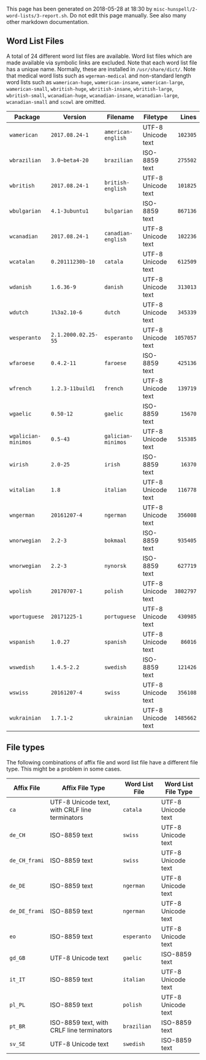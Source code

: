 This page has been generated on 2018-05-28 at 18:30 by `misc-hunspell/2-word-lists/3-report.sh`. Do not edit this page manually. See also many other markdown documentation.

## Word List Files

A total of 24 different word list files are available. Word list files which are made available via symbolic links are excluded. Note that each word list file has a unique name. Normally, these are installed in `/usr/share/dict/`. Note that medical word lists such as `wgerman-medical` and non-standard length word lists such as `wamerican-huge`, `wamerican-insane`, `wamerican-large`, `wamerican-small`, `wbritish-huge`, `wbritish-insane`, `wbritish-large`, `wbritish-small`, `wcanadian-huge`, `wcanadian-insane`, `wcanadian-large`, `wcanadian-small` and `scowl` are omitted.

| Package | Version | Filename | Filetype | Lines |
|---|---|---|---|--:|
| `wamerican` | `2017.08.24-1` | `american-english` | UTF-8 Unicode text | `102305` |
| `wbrazilian` | `3.0~beta4-20` | `brazilian` | ISO-8859 text | `275502` |
| `wbritish` | `2017.08.24-1` | `british-english` | UTF-8 Unicode text | `101825` |
| `wbulgarian` | `4.1-3ubuntu1` | `bulgarian` | ISO-8859 text | `867136` |
| `wcanadian` | `2017.08.24-1` | `canadian-english` | UTF-8 Unicode text | `102236` |
| `wcatalan` | `0.20111230b-10` | `catala` | UTF-8 Unicode text | `612509` |
| `wdanish` | `1.6.36-9` | `danish` | UTF-8 Unicode text | `313013` |
| `wdutch` | `1%3a2.10-6` | `dutch` | UTF-8 Unicode text | `345339` |
| `wesperanto` | `2.1.2000.02.25-55` | `esperanto` | UTF-8 Unicode text | `1057057` |
| `wfaroese` | `0.4.2-11` | `faroese` | ISO-8859 text | `425136` |
| `wfrench` | `1.2.3-11build1` | `french` | UTF-8 Unicode text | `139719` |
| `wgaelic` | `0.50-12` | `gaelic` | ISO-8859 text | `15670` |
| `wgalician-minimos` | `0.5-43` | `galician-minimos` | UTF-8 Unicode text | `515385` |
| `wirish` | `2.0-25` | `irish` | ISO-8859 text | `16370` |
| `witalian` | `1.8` | `italian` | UTF-8 Unicode text | `116778` |
| `wngerman` | `20161207-4` | `ngerman` | UTF-8 Unicode text | `356008` |
| `wnorwegian` | `2.2-3` | `bokmaal` | ISO-8859 text | `935405` |
| `wnorwegian` | `2.2-3` | `nynorsk` | ISO-8859 text | `627719` |
| `wpolish` | `20170707-1` | `polish` | UTF-8 Unicode text | `3802797` |
| `wportuguese` | `20171225-1` | `portuguese` | UTF-8 Unicode text | `430985` |
| `wspanish` | `1.0.27` | `spanish` | UTF-8 Unicode text | `86016` |
| `wswedish` | `1.4.5-2.2` | `swedish` | ISO-8859 text | `121426` |
| `wswiss` | `20161207-4` | `swiss` | UTF-8 Unicode text | `356108` |
| `wukrainian` | `1.7.1-2` | `ukrainian` | UTF-8 Unicode text | `1485662` |
## File types

The following combinations of affix file and word list file have a different file type. This might be a problem in some cases.

| Affix File | Affix File Type | Word List File | Word List File Type |
|---|---|---|---|
| `ca` | UTF-8 Unicode text, with CRLF line terminators | `catala` | UTF-8 Unicode text |
| `de_CH` | ISO-8859 text | `swiss` | UTF-8 Unicode text |
| `de_CH_frami` | ISO-8859 text | `swiss` | UTF-8 Unicode text |
| `de_DE` | ISO-8859 text | `ngerman` | UTF-8 Unicode text |
| `de_DE_frami` | ISO-8859 text | `ngerman` | UTF-8 Unicode text |
| `eo` | ISO-8859 text | `esperanto` | UTF-8 Unicode text |
| `gd_GB` | UTF-8 Unicode text | `gaelic` | ISO-8859 text |
| `it_IT` | ISO-8859 text | `italian` | UTF-8 Unicode text |
| `pl_PL` | ISO-8859 text | `polish` | UTF-8 Unicode text |
| `pt_BR` | ISO-8859 text, with CRLF line terminators | `brazilian` | ISO-8859 text |
| `sv_SE` | UTF-8 Unicode text | `swedish` | ISO-8859 text |
